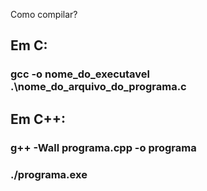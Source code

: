 Como compilar?

## Em C:
### gcc -o nome_do_executavel .\nome_do_arquivo_do_programa.c

## Em C++:
### g++ -Wall programa.cpp -o programa
### ./programa.exe

